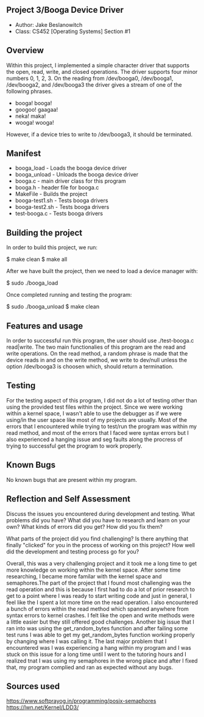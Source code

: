 ## Project 3/Booga Device Driver 

* Author: Jake Beslanowitch
* Class: CS452 [Operating Systems] Section #1

## Overview

Within this project, I implemented a simple character driver that supports the open, read, write, 
and closed operations. The driver supports four minor numbers 0, 1, 2, 3. On the reading from 
/dev/booga0, /dev/booga1, /dev/booga2, and /dev/booga3 the driver gives a stream of one of the 
following phrases.

- booga! booga!
- googoo! gaagaa!
- neka! maka!
- wooga! wooga!

However, if a device tries to write to /dev/booga3, it should be terminated. 

## Manifest

- booga_load - Loads the booga device driver
- booga_unload - Unloads the booga device driver
- booga.c - main driver class for this program
- booga.h - header file for booga.c
- MakeFile - Builds the project
- booga-test1.sh - Tests booga drivers
- booga-test2.sh - Tests booga drivers
- test-booga.c - Tests booga drivers

## Building the project

In order to build this project, we run:

$ make clean
$ make all

After we have built the project, then we need to load a device manager with:

$ sudo ./booga_load

Once completed running and testing the program:

$ sudo ./booga_unload
$ make clean

## Features and usage

In order to successful run this program, the user should use ./test-booga.c read|write. The two main functionalies of this program are 
the read and write operations. On the read method, a random phrase is made that the device reads in and on the write method, we write to dev/null unless the option /dev/booga3 is choosen which, should return a termination. 


## Testing

For the testing aspect of this program, I did not do a lot of testing other than using the provided test files
within the project. Since we were working within a kernel space, I wasn't able to use the debugger as if we were using/in the user space
like most of my projects are usually. Most of the errors that I encountered while trying to test/run the program was within my read method, and most of the errors that I faced were syntax errors but I also experienced a hanging issue and seg faults along the procress of trying to successful get the program to work properly. 

## Known Bugs

No known bugs that are present within my program.

## Reflection and Self Assessment

Discuss the issues you encountered during development and testing. What
problems did you have? What did you have to research and learn on your
own? What kinds of errors did you get? How did you fix them?

What parts of the project did you find challenging? Is there anything that
finally "clicked" for you in the process of working on this project? How well
did the development and testing process go for you?

Overall, this was a very challenging project and it took me a long time to get more knowledge on 
working within the kernel space. After some time researching, I became more familar with the kernel
space and semaphores.The part of the project that I found most challenging was the read operation 
and this is because I first had to do a lot of prior research to get to a point where I was ready 
to start writing code and just in general, I feel like the I spent a lot more time on the read operation.
I also encountered a bunch of errors within the read method which spanned anywhere from syntax errors 
to kernel crashes. I felt like the open and write methods were a little easier but they still offered good 
challenges. Another big issue that I ran into was using the get_random_bytes function and after failing 
some test runs I was able to get my get_random_bytes function working properly by changing where I was calling it. 
The last major problem that I encountered was I was experiencing a hang within my program and I was stuck on 
this issue for a long time until I went to the tutoring hours and I realized tnat I was using my semaphores in the 
wrong place and after I fixed that, my program complied and ran as expected without any bugs.

## Sources used

https://www.softprayog.in/programming/posix-semaphores
https://lwn.net/Kernel/LDD3/


